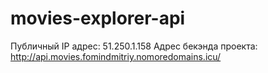# movies-explorer-api
Публичный IP адрес: 51.250.1.158
Адрес бекэнда проекта: http://api.movies.fomindmitriy.nomoredomains.icu/
